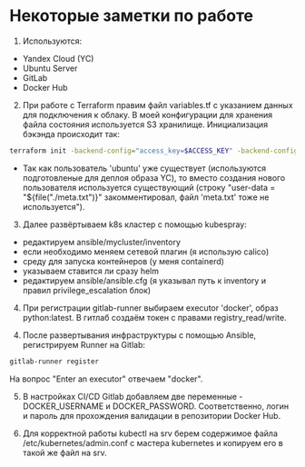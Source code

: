 <!--- Вообще, если по шагам, а не тупой формулировки в скиллфэктори, то Задание выглядет так:
#### 1.  Выбираем облачный провайдер и инфраструктуру

- В качестве облака выберем Yandex.Cloud
- Нам потребуются три сервера:
   - Два сервера в кластере Kubernetes: 1 master и 1 app node
   - Сервер srv для инструментов мониторинга, логгирования и сборки контейнеров

#### 2. Описываем инфраструктуру в Terraform
- Создадим группу проектов devops в Git репозитории для конфигураций  
- Опишем инфраструктуру в Terraform конфигурациях
- В README.md описать инструкцию по развертыванию инфраструктуры в облаке

#### 3. Автоматизируем настройку сервера 'srv'
- Используем Ansible для автоматизации настройки серверов
- Установка нужных пакетов (docker-compose, gitlab-runner, kubectl, helm)
- Настройка kubectl/helm для взаимодействия с удаленным кластером
- Добавление публичных ключей для доступа по SSH

#### 4. Сборка и деплой приложения в кластер Kubernetes
- Клонируем репозиторий с исходными кодами простого приложения на Django и Dockerfile
- Настроим пайплайн сборки образа и отправки его в Docker Registry (можно использовать GitLab, Jenkins или GitHub Actions)
- Описываем приложение в Helm-чарте, включая контейнеры с базой данных и самим приложением
- Настраиваем деплой стадию пайплайна, применяем Helm-чарт в кластер Kubernetes
- Убедимся, что приложение развернуто и доступно по бесплатному домену или IP-адресу с выбранным портом

#### 5. Настройка мониторинга и сборки логов приложения
- Настройка сбора логов работы пода приложения с помощью выбранного инструмента (можно хранить логи в самом кластере Kubernetes или на сервере srv)
- Выбор метрик для мониторинга, например, время отклика, статус код и место на сервере srv
- Настройка дашборда для наблюдения за метриками в разрезе времени с использованием инструментов, таких как Grafana или Zabbix
- Добавление уведомлений в выбранный мессенджер для алертинга о проблемах и инцидентах

#### 6. Завершение проекта
- Положить все конфигурации в Git-репозиторий
- Проверить отправку уведомлений и время от инцидента до получения уведомления
- Поздравить с завершением проекта и успешной настройкой мониторинга и логирования

--->

# Некоторые заметки по работе

1. Используются:
 - Yandex Cloud (YC)
 - Ubuntu Server
 - GitLab
 - Docker Hub

2. При работе с Terraform правим файл variables.tf с указанием данных для подключения к облаку. В моей конфигурации для хранения файла состояния используется S3 хранилище.
Инициализация бэкэнда происходит так:

```sh
terraform init -backend-config="access_key=$ACCESS_KEY" -backend-config="secret_key=$SECRET_KEY" -reconfigure
```

- Так как пользователь 'ubuntu' уже существует (используются подготовленые для деплоя образа YC), то вместо создания нового пользователя используется существующий (строку "user-data = "${file("./meta.txt")}" закомментировал, файл 'meta.txt' тоже не используется").

3. Далее развёртываем k8s кластер с помощью kubespray: 
- редактируем ansible/mycluster/inventory 
- если необходимо меняем сетевой плагин (я использую calico)
- среду для запуска контейнеров (у меня containerd)
- указываем ставится ли сразу helm 
- редактируем ansible/ansible.cfg (я указывал путь к inventory и правил privilege_escalation блок)

4. При регистрации gitlab-runner выбираем executor 'docker', образ python:latest. В гитлаб создаём токен с правами registry_read/write. 
<!--  Написать такой плейбук: для хоста 'srv' ssh-keygen затем забираем полученный .pub на локальную машину и передаём содержимое в authorized_key хоста 'master1'. На хосте 'master1' выполняем: 
To start using your cluster, you need to run the following as a regular user:

  mkdir -p $HOME/.kube
  sudo cp -i /etc/kubernetes/admin.conf $HOME/.kube/config
  sudo chown $(id -u):$(id -g) $HOME/.kube/config 
И получившейся config копируем на 'srv' $HOME/.kube/ и затем ставим kubectl, docker-compose и gitlab-runner
И настраиваем запуск docker без sudo:
sudo usermod -aG docker $USER&&newgrp docker
-->

4. После развертывания инфраструктуры с помощью Ansible, регистрируем Runner на Gitlab:

```sh
gitlab-runner register
```

На вопрос "Enter an executor" отвечаем "docker".

5. В настройках CI/CD Gitlab добавляем две переменные - DOCKER_USERNAME и DOCKER_PASSWORD. Соответственно, логин и пароль для прохождения валидации в репозитории Docker Hub.

6. Для корректной работы kubectl на srv берем содержимое файла /etc/kubernetes/admin.conf с мастера kubernetes и копируем его в такой же файл на srv.
